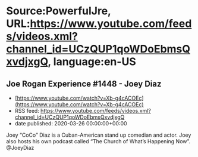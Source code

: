 # Source:PowerfulJre, URL:https://www.youtube.com/feeds/videos.xml?channel_id=UCzQUP1qoWDoEbmsQxvdjxgQ, language:en-US

## Joe Rogan Experience #1448 - Joey Diaz
 - [https://www.youtube.com/watch?v=Xb-g4cACOEc](https://www.youtube.com/watch?v=Xb-g4cACOEc)
 - RSS feed: https://www.youtube.com/feeds/videos.xml?channel_id=UCzQUP1qoWDoEbmsQxvdjxgQ
 - date published: 2020-03-26 00:00:00+00:00

Joey “CoCo” Diaz is a Cuban-American stand up comedian and actor.  Joey also hosts his own podcast called “The Church of What’s Happening Now”. @JoeyDiaz

